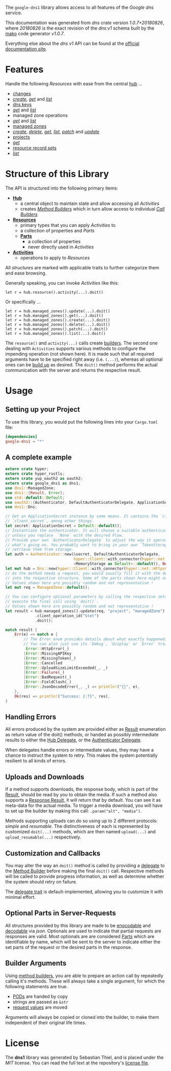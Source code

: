 <!---
DO NOT EDIT !
This file was generated automatically from 'src/mako/api/README.md.mako'
DO NOT EDIT !
-->
The `google-dns1` library allows access to all features of the *Google dns* service.

This documentation was generated from *dns* crate version *1.0.7+20180826*, where *20180826* is the exact revision of the *dns:v1* schema built by the [mako](http://www.makotemplates.org/) code generator *v1.0.7*.

Everything else about the *dns* *v1* API can be found at the
[official documentation site](https://developers.google.com/cloud-dns).
# Features

Handle the following *Resources* with ease from the central [hub](https://docs.rs/google-dns1/1.0.7+20180826/google_dns1/struct.Dns.html) ... 

* [changes](https://docs.rs/google-dns1/1.0.7+20180826/google_dns1/struct.Change.html)
 * [*create*](https://docs.rs/google-dns1/1.0.7+20180826/google_dns1/struct.ChangeCreateCall.html), [*get*](https://docs.rs/google-dns1/1.0.7+20180826/google_dns1/struct.ChangeGetCall.html) and [*list*](https://docs.rs/google-dns1/1.0.7+20180826/google_dns1/struct.ChangeListCall.html)
* [dns keys](https://docs.rs/google-dns1/1.0.7+20180826/google_dns1/struct.DnsKey.html)
 * [*get*](https://docs.rs/google-dns1/1.0.7+20180826/google_dns1/struct.DnsKeyGetCall.html) and [*list*](https://docs.rs/google-dns1/1.0.7+20180826/google_dns1/struct.DnsKeyListCall.html)
* managed zone operations
 * [*get*](https://docs.rs/google-dns1/1.0.7+20180826/google_dns1/struct.ManagedZoneOperationGetCall.html) and [*list*](https://docs.rs/google-dns1/1.0.7+20180826/google_dns1/struct.ManagedZoneOperationListCall.html)
* [managed zones](https://docs.rs/google-dns1/1.0.7+20180826/google_dns1/struct.ManagedZone.html)
 * [*create*](https://docs.rs/google-dns1/1.0.7+20180826/google_dns1/struct.ManagedZoneCreateCall.html), [*delete*](https://docs.rs/google-dns1/1.0.7+20180826/google_dns1/struct.ManagedZoneDeleteCall.html), [*get*](https://docs.rs/google-dns1/1.0.7+20180826/google_dns1/struct.ManagedZoneGetCall.html), [*list*](https://docs.rs/google-dns1/1.0.7+20180826/google_dns1/struct.ManagedZoneListCall.html), [*patch*](https://docs.rs/google-dns1/1.0.7+20180826/google_dns1/struct.ManagedZonePatchCall.html) and [*update*](https://docs.rs/google-dns1/1.0.7+20180826/google_dns1/struct.ManagedZoneUpdateCall.html)
* [projects](https://docs.rs/google-dns1/1.0.7+20180826/google_dns1/struct.Project.html)
 * [*get*](https://docs.rs/google-dns1/1.0.7+20180826/google_dns1/struct.ProjectGetCall.html)
* [resource record sets](https://docs.rs/google-dns1/1.0.7+20180826/google_dns1/struct.ResourceRecordSet.html)
 * [*list*](https://docs.rs/google-dns1/1.0.7+20180826/google_dns1/struct.ResourceRecordSetListCall.html)




# Structure of this Library

The API is structured into the following primary items:

* **[Hub](https://docs.rs/google-dns1/1.0.7+20180826/google_dns1/struct.Dns.html)**
    * a central object to maintain state and allow accessing all *Activities*
    * creates [*Method Builders*](https://docs.rs/google-dns1/1.0.7+20180826/google_dns1/trait.MethodsBuilder.html) which in turn
      allow access to individual [*Call Builders*](https://docs.rs/google-dns1/1.0.7+20180826/google_dns1/trait.CallBuilder.html)
* **[Resources](https://docs.rs/google-dns1/1.0.7+20180826/google_dns1/trait.Resource.html)**
    * primary types that you can apply *Activities* to
    * a collection of properties and *Parts*
    * **[Parts](https://docs.rs/google-dns1/1.0.7+20180826/google_dns1/trait.Part.html)**
        * a collection of properties
        * never directly used in *Activities*
* **[Activities](https://docs.rs/google-dns1/1.0.7+20180826/google_dns1/trait.CallBuilder.html)**
    * operations to apply to *Resources*

All *structures* are marked with applicable traits to further categorize them and ease browsing.

Generally speaking, you can invoke *Activities* like this:

```Rust,ignore
let r = hub.resource().activity(...).doit()
```

Or specifically ...

```ignore
let r = hub.managed_zones().update(...).doit()
let r = hub.managed_zones().get(...).doit()
let r = hub.managed_zones().create(...).doit()
let r = hub.managed_zones().delete(...).doit()
let r = hub.managed_zones().patch(...).doit()
let r = hub.managed_zones().list(...).doit()
```

The `resource()` and `activity(...)` calls create [builders][builder-pattern]. The second one dealing with `Activities` 
supports various methods to configure the impending operation (not shown here). It is made such that all required arguments have to be 
specified right away (i.e. `(...)`), whereas all optional ones can be [build up][builder-pattern] as desired.
The `doit()` method performs the actual communication with the server and returns the respective result.

# Usage

## Setting up your Project

To use this library, you would put the following lines into your `Cargo.toml` file:

```toml
[dependencies]
google-dns1 = "*"
```

## A complete example

```Rust
extern crate hyper;
extern crate hyper_rustls;
extern crate yup_oauth2 as oauth2;
extern crate google_dns1 as dns1;
use dns1::ManagedZone;
use dns1::{Result, Error};
use std::default::Default;
use oauth2::{Authenticator, DefaultAuthenticatorDelegate, ApplicationSecret, MemoryStorage};
use dns1::Dns;

// Get an ApplicationSecret instance by some means. It contains the `client_id` and 
// `client_secret`, among other things.
let secret: ApplicationSecret = Default::default();
// Instantiate the authenticator. It will choose a suitable authentication flow for you, 
// unless you replace  `None` with the desired Flow.
// Provide your own `AuthenticatorDelegate` to adjust the way it operates and get feedback about 
// what's going on. You probably want to bring in your own `TokenStorage` to persist tokens and
// retrieve them from storage.
let auth = Authenticator::new(&secret, DefaultAuthenticatorDelegate,
                              hyper::Client::with_connector(hyper::net::HttpsConnector::new(hyper_rustls::TlsClient::new())),
                              <MemoryStorage as Default>::default(), None);
let mut hub = Dns::new(hyper::Client::with_connector(hyper::net::HttpsConnector::new(hyper_rustls::TlsClient::new())), auth);
// As the method needs a request, you would usually fill it with the desired information
// into the respective structure. Some of the parts shown here might not be applicable !
// Values shown here are possibly random and not representative !
let mut req = ManagedZone::default();

// You can configure optional parameters by calling the respective setters at will, and
// execute the final call using `doit()`.
// Values shown here are possibly random and not representative !
let result = hub.managed_zones().update(req, "project", "managedZone")
             .client_operation_id("Stet")
             .doit();

match result {
    Err(e) => match e {
        // The Error enum provides details about what exactly happened.
        // You can also just use its `Debug`, `Display` or `Error` traits
         Error::HttpError(_)
        |Error::MissingAPIKey
        |Error::MissingToken(_)
        |Error::Cancelled
        |Error::UploadSizeLimitExceeded(_, _)
        |Error::Failure(_)
        |Error::BadRequest(_)
        |Error::FieldClash(_)
        |Error::JsonDecodeError(_, _) => println!("{}", e),
    },
    Ok(res) => println!("Success: {:?}", res),
}

```
## Handling Errors

All errors produced by the system are provided either as [Result](https://docs.rs/google-dns1/1.0.7+20180826/google_dns1/enum.Result.html) enumeration as return value of 
the doit() methods, or handed as possibly intermediate results to either the 
[Hub Delegate](https://docs.rs/google-dns1/1.0.7+20180826/google_dns1/trait.Delegate.html), or the [Authenticator Delegate](https://docs.rs/yup-oauth2/*/yup_oauth2/trait.AuthenticatorDelegate.html).

When delegates handle errors or intermediate values, they may have a chance to instruct the system to retry. This 
makes the system potentially resilient to all kinds of errors.

## Uploads and Downloads
If a method supports downloads, the response body, which is part of the [Result](https://docs.rs/google-dns1/1.0.7+20180826/google_dns1/enum.Result.html), should be
read by you to obtain the media.
If such a method also supports a [Response Result](https://docs.rs/google-dns1/1.0.7+20180826/google_dns1/trait.ResponseResult.html), it will return that by default.
You can see it as meta-data for the actual media. To trigger a media download, you will have to set up the builder by making
this call: `.param("alt", "media")`.

Methods supporting uploads can do so using up to 2 different protocols: 
*simple* and *resumable*. The distinctiveness of each is represented by customized 
`doit(...)` methods, which are then named `upload(...)` and `upload_resumable(...)` respectively.

## Customization and Callbacks

You may alter the way an `doit()` method is called by providing a [delegate](https://docs.rs/google-dns1/1.0.7+20180826/google_dns1/trait.Delegate.html) to the 
[Method Builder](https://docs.rs/google-dns1/1.0.7+20180826/google_dns1/trait.CallBuilder.html) before making the final `doit()` call. 
Respective methods will be called to provide progress information, as well as determine whether the system should 
retry on failure.

The [delegate trait](https://docs.rs/google-dns1/1.0.7+20180826/google_dns1/trait.Delegate.html) is default-implemented, allowing you to customize it with minimal effort.

## Optional Parts in Server-Requests

All structures provided by this library are made to be [enocodable](https://docs.rs/google-dns1/1.0.7+20180826/google_dns1/trait.RequestValue.html) and 
[decodable](https://docs.rs/google-dns1/1.0.7+20180826/google_dns1/trait.ResponseResult.html) via *json*. Optionals are used to indicate that partial requests are responses 
are valid.
Most optionals are are considered [Parts](https://docs.rs/google-dns1/1.0.7+20180826/google_dns1/trait.Part.html) which are identifiable by name, which will be sent to 
the server to indicate either the set parts of the request or the desired parts in the response.

## Builder Arguments

Using [method builders](https://docs.rs/google-dns1/1.0.7+20180826/google_dns1/trait.CallBuilder.html), you are able to prepare an action call by repeatedly calling it's methods.
These will always take a single argument, for which the following statements are true.

* [PODs][wiki-pod] are handed by copy
* strings are passed as `&str`
* [request values](https://docs.rs/google-dns1/1.0.7+20180826/google_dns1/trait.RequestValue.html) are moved

Arguments will always be copied or cloned into the builder, to make them independent of their original life times.

[wiki-pod]: http://en.wikipedia.org/wiki/Plain_old_data_structure
[builder-pattern]: http://en.wikipedia.org/wiki/Builder_pattern
[google-go-api]: https://github.com/google/google-api-go-client

# License
The **dns1** library was generated by Sebastian Thiel, and is placed 
under the *MIT* license.
You can read the full text at the repository's [license file][repo-license].

[repo-license]: https://github.com/Byron/google-apis-rsblob/master/LICENSE.md
